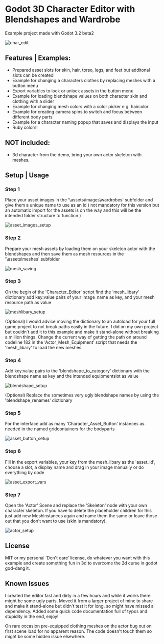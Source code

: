 
# Godot 3D Character Editor with Blendshapes and Wardrobe
Example project made with Godot 3.2 beta2

![char_edit](https://user-images.githubusercontent.com/52464204/71067042-24782d00-2174-11ea-8abb-94a12e33e434.gif)

## Features | Examples:

- Prepared asset slots for skin, hair, torso, legs, and feet but additonal slots can be created
- Example for changing a characters clothes by replacing meshes with a button menu
- Export variables to lock or unlock assets in the button menu
- Example for loading blendshape values on both character skin and clothing with a slider
- Example for changing mesh colors with a color picker e.g. haircolor
- Example for creating camera spins to switch and focus between different body parts
- Example for a character naming popup that saves and displays the input
- Ruby colors!

## NOT included:
- 3d character from the demo, bring your own actor skeleton with meshes.

## Setup | Usage

### Step 1
Place your asset images in the '\assets\images\wardrobes' subfolder and give them a unique name to use as an id
( not mandatory for this version but an automatic import for the assets is on the way and this will be the intended folder structure to function )

![asset_images_setup](https://user-images.githubusercontent.com/52464204/71061545-921e5c00-2168-11ea-896e-4270e87f576f.jpg)

### Step 2
Prepare your mesh assets by loading them on your skeleton actor with the blendshapes and then save them as mesh resources in the '\assets\meshes' subfolder

![mesh_saving](https://user-images.githubusercontent.com/52464204/71061779-18d33900-2169-11ea-860e-a0a5fcf07c4b.jpg)

### Step 3
On the begin of the 'Character_Editor' script find the 'mesh_libary' dictionary add key:value pairs of your image_name as key, and your mesh resource path as value

![meshlibary_setup](https://user-images.githubusercontent.com/52464204/71075879-167ed800-2185-11ea-9df2-009d9cb6db4e.jpg)

(Optional) I would advice moving the dictionary to an autoload for your full game project to not break paths easily in the future. I did on my own project but couldn't add it to this example and make it stand-alone without breaking a million things. Change the current way of getting the path on around codeline 182 in the 'Actor_Mesh_Equipment' script that needs the 'mesh_libary' to load the new meshes.

### Step 4
Add key:value pairs to the 'blendshape_to_category' dictionary with the blendshape name as key and the intended equipmentslot as value

![blendshape_setup](https://user-images.githubusercontent.com/52464204/71061559-977ba680-2168-11ea-8f93-9c924daa1178.jpg)

(Optional) Replace the sometimes very ugly blendshape names by using the 'blendshape_renames' dictionary

### Step 5
For the interface add as many 'Character_Asset_Button' instances as needed in the named gridcontainers for the bodyparts

![asset_button_setup](https://user-images.githubusercontent.com/52464204/71061535-8cc11180-2168-11ea-8845-5f46cd045b52.jpg)

### Step 6
Fill in the export variables, your key from the mesh_libary as the 'asset_id', choose a slot, a display name and drag in your image manually or do everything by code

![asset_export_vars](https://user-images.githubusercontent.com/52464204/71061670-de699c00-2168-11ea-8915-5241aee989c7.jpg)

### Step 7
Open the 'Actor' Scene and replace the 'Skeleton' node with your own character skeleton. If you have to delete the placeholder children for this just add new MeshInstances again and name them the same or leave those out that you don't want to use (skin is mandatory).

![actor_setup](https://user-images.githubusercontent.com/52464204/71070014-3066ed80-217a-11ea-9dec-eefacbe79d5c.jpg)


## License
MIT or my personal 'Don't care' license, do whatever you want with this example and create something fun in 3d to overcome the 2d curse in godot god-dang it.
## Known Issues
I created the editor fast and dirty in a few hours and while it works there might be some ugly parts. Moved it from a larger project of mine to share and make it stand-alone but didn't test it for long, so might have missed a dependency. Added some quick code documentation full of typos and stupidity in the end, enjoy!

On rare occasion pre-equipped clothing meshes on the actor bug out on first scene load for no apparent reason. The code doesn't touch them so might be some hidden issue elsewhere.
